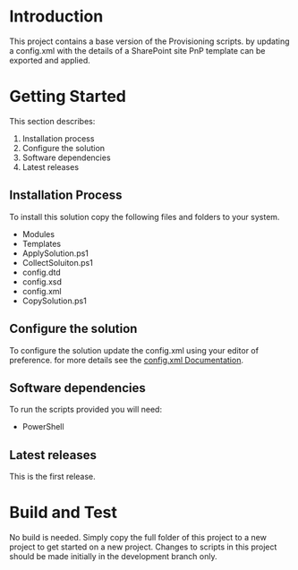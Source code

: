 # Introduction 
This project contains a base version of the Provisioning scripts. by updating a config.xml with the details of a SharePoint site PnP template can be exported and applied. 

# Getting Started
This section describes:

1. Installation process
2. Configure the solution
2. Software dependencies
3. Latest releases

## Installation Process

To install this solution copy the following files and folders to your system. 

- Modules
- Templates
- ApplySolution.ps1
- CollectSoluiton.ps1
- config.dtd
- config.xsd
- config.xml
- CopySolution.ps1

## Configure the solution
To configure the solution update the config.xml using your editor of preference. for more details see the [config.xml Documentation](Documentation/config.md).

## Software dependencies
To run the scripts provided you will need:

- PowerShell

## Latest releases
This is the first release.


# Build and Test
No build is needed. Simply copy the full folder of this project to a new project to get started on a new project. Changes to scripts in this project should be made initially in the development branch only.



